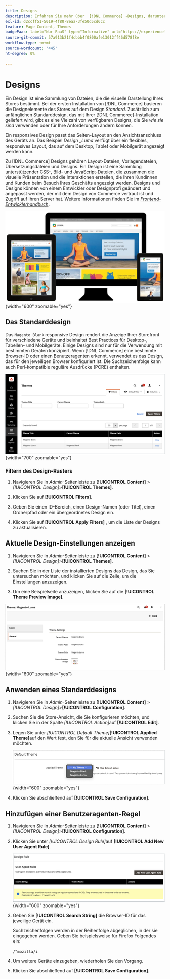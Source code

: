 ```yaml
---
title: Designs
description: Erfahren Sie mehr über  [!DNL Commerce] -Designs, darunter Layout-Dateien, Vorlagendateien, Übersetzungsdateien und Designs, die das Erscheinungsbild Ihres Stores definieren.
exl-id: d2ccff51-5019-4f80-8eaa-3fe50d5cd6cc
feature: Page Content, Themes
badgePaas: label="Nur PaaS" type="Informative" url="https://experienceleague.adobe.com/de/docs/commerce/user-guides/product-solutions" tooltip="Gilt nur für Adobe Commerce in Cloud-Projekten (von Adobe verwaltete PaaS-Infrastruktur) und lokale Projekte."
source-git-commit: 57a913b21f4cbbb4f0800afe13012ff46d578f8e
workflow-type: tm+mt
source-wordcount: '445'
ht-degree: 0%

---
```


# Designs

Ein Design ist eine Sammlung von Dateien, die die visuelle Darstellung Ihres Stores bestimmt. Bei der ersten Installation von [!DNL Commerce] basieren die Designelemente des Stores auf dem Design _Standard_. Zusätzlich zum anfänglichen Standarddesign, das mit Ihrer [!DNL Commerce]-Installation geliefert wird, gibt es eine Vielzahl von verfügbaren Designs, die Sie _wie sie sind_ verwenden oder für Ihre Anforderungen ändern können.

Ein responsives Design passt das Seiten-Layout an den Ansichtsanschluss des Geräts an. Das Beispiel _Design „Luma_ verfügt über ein flexibles, responsives Layout, das auf dem Desktop, Tablet oder Mobilgerät angezeigt werden kann.

Zu [!DNL Commerce] Designs gehören Layout-Dateien, Vorlagendateien, Übersetzungsdateien und Designs. Ein Design ist eine Sammlung unterstützender CSS-, Bild- und JavaScript-Dateien, die zusammen die visuelle Präsentation und die Interaktionen erstellen, die Ihren Kundinnen und Kunden beim Besuch Ihres Geschäfts angezeigt werden. Designs und Designs können von einem Entwickler oder Designprofi geändert und angepasst werden, der mit dem Design von Commerce vertraut ist und Zugriff auf Ihren Server hat. Weitere Informationen finden Sie im [_Frontend-Entwicklerhandbuch_](https://developer.adobe.com/commerce/frontend-core/guide/themes/).

![Luma-Design](./assets/design-responsive.png){width="600" zoomable="yes"}

## Das Standarddesign

Das `Magento Blank` responsive Design rendert die Anzeige Ihrer Storefront für verschiedene Geräte und beinhaltet Best Practices für Desktop-, Tabellen- und Mobilgeräte. Einige Designs sind nur für die Verwendung mit bestimmten Geräten konzipiert. Wenn [!DNL Commerce] eine bestimmte Browser-ID oder einen Benutzeragenten erkennt, verwendet es das Design, das für den jeweiligen Browser konfiguriert ist. Die Suchzeichenfolge kann auch Perl-kompatible reguläre Ausdrücke (PCRE) enthalten.

![Designs](./assets/themes.png){width="700" zoomable="yes"}

### Filtern des Design-Rasters

1. Navigieren Sie in _Admin_-Seitenleiste zu **[!UICONTROL Content]** > _[!UICONTROL Design]_>**[!UICONTROL Themes]**.

1. Klicken Sie auf **[!UICONTROL Filters]**.

1. Geben Sie einen ID-Bereich, einen Design-Namen (oder Titel), einen Ordnerpfad oder ein übergeordnetes Design ein.

1. Klicken Sie auf **[!UICONTROL Apply Filters]** , um die Liste der Designs zu aktualisieren.

## Aktuelle Design-Einstellungen anzeigen

1. Navigieren Sie in _Admin_-Seitenleiste zu **[!UICONTROL Content]** > _[!UICONTROL Design]_>**[!UICONTROL Themes]**.

1. Suchen Sie in der Liste der installierten Designs das Design, das Sie untersuchen möchten, und klicken Sie auf die Zeile, um die Einstellungen anzuzeigen.

1. Um eine Beispielseite anzuzeigen, klicken Sie auf die **[!UICONTROL Theme Preview Image]**.

![Design in der Vorschau](./assets/theme-settings.png){width="600" zoomable="yes"}

## Anwenden eines Standarddesigns

1. Navigieren Sie in _Admin_-Seitenleiste zu **[!UICONTROL Content]** > _[!UICONTROL Design]_>**[!UICONTROL Configuration]**.

1. Suchen Sie die Store-Ansicht, die Sie konfigurieren möchten, und klicken Sie in der Spalte _[!UICONTROL Action]_&#x200B;auf **[!UICONTROL Edit]**.

1. Legen Sie unter _[!UICONTROL Default Theme]_&#x200B;**[!UICONTROL Applied Theme]**&#x200B;auf den Wert fest, den Sie für die aktuelle Ansicht verwenden möchten.

   ![Angewendetes Design](./assets/theme-default-apply.png){width="600" zoomable="yes"}

1. Klicken Sie abschließend auf **[!UICONTROL Save Configuration]**.

## Hinzufügen einer Benutzeragenten-Regel

1. Navigieren Sie in _Admin_-Seitenleiste zu **[!UICONTROL Content]** > _[!UICONTROL Design]_>**[!UICONTROL Configuration]**.

1. Klicken Sie unter _[!UICONTROL Design Rule]_&#x200B;auf **[!UICONTROL Add New User Agent Rule]**.

   ![Regel entwerfen](./assets/theme-design-rule.png){width="600" zoomable="yes"}

1. Geben Sie **[!UICONTROL Search String]** die Browser-ID für das jeweilige Gerät ein.

   Suchzeichenfolgen werden in der Reihenfolge abgeglichen, in der sie eingegeben werden. Geben Sie beispielsweise für Firefox Folgendes ein:

   `/^mozilla/i`

1. Um weitere Geräte einzugeben, wiederholen Sie den Vorgang.

1. Klicken Sie abschließend auf **[!UICONTROL Save Configuration]**.

